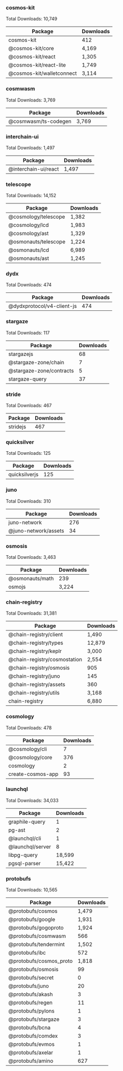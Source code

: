 ### cosmos-kit
Total Downloads: 10,749

| Package | Downloads |
| ------- | --------- |
| cosmos-kit | 412 |
| @cosmos-kit/core | 4,169 |
| @cosmos-kit/react | 1,305 |
| @cosmos-kit/react-lite | 1,749 |
| @cosmos-kit/walletconnect | 3,114 |

### cosmwasm
Total Downloads: 3,769

| Package | Downloads |
| ------- | --------- |
| @cosmwasm/ts-codegen | 3,769 |

### interchain-ui
Total Downloads: 1,497

| Package | Downloads |
| ------- | --------- |
| @interchain-ui/react | 1,497 |

### telescope
Total Downloads: 14,152

| Package | Downloads |
| ------- | --------- |
| @cosmology/telescope | 1,382 |
| @cosmology/lcd | 1,983 |
| @cosmology/ast | 1,329 |
| @osmonauts/telescope | 1,224 |
| @osmonauts/lcd | 6,989 |
| @osmonauts/ast | 1,245 |

### dydx
Total Downloads: 474

| Package | Downloads |
| ------- | --------- |
| @dydxprotocol/v4-client-js | 474 |

### stargaze
Total Downloads: 117

| Package | Downloads |
| ------- | --------- |
| stargazejs | 68 |
| @stargaze-zone/chain | 7 |
| @stargaze-zone/contracts | 5 |
| stargaze-query | 37 |

### stride
Total Downloads: 467

| Package | Downloads |
| ------- | --------- |
| stridejs | 467 |

### quicksilver
Total Downloads: 125

| Package | Downloads |
| ------- | --------- |
| quicksilverjs | 125 |

### juno
Total Downloads: 310

| Package | Downloads |
| ------- | --------- |
| juno-network | 276 |
| @juno-network/assets | 34 |

### osmosis
Total Downloads: 3,463

| Package | Downloads |
| ------- | --------- |
| @osmonauts/math | 239 |
| osmojs | 3,224 |

### chain-registry
Total Downloads: 31,381

| Package | Downloads |
| ------- | --------- |
| @chain-registry/client | 1,490 |
| @chain-registry/types | 12,879 |
| @chain-registry/keplr | 3,000 |
| @chain-registry/cosmostation | 2,554 |
| @chain-registry/osmosis | 905 |
| @chain-registry/juno | 145 |
| @chain-registry/assets | 360 |
| @chain-registry/utils | 3,168 |
| chain-registry | 6,880 |

### cosmology
Total Downloads: 478

| Package | Downloads |
| ------- | --------- |
| @cosmology/cli | 7 |
| @cosmology/core | 376 |
| cosmology | 2 |
| create-cosmos-app | 93 |

### launchql
Total Downloads: 34,033

| Package | Downloads |
| ------- | --------- |
| graphile-query | 1 |
| pg-ast | 2 |
| @launchql/cli | 1 |
| @launchql/server | 8 |
| libpg-query | 18,599 |
| pgsql-parser | 15,422 |

### protobufs
Total Downloads: 10,565

| Package | Downloads |
| ------- | --------- |
| @protobufs/cosmos | 1,479 |
| @protobufs/google | 1,931 |
| @protobufs/gogoproto | 1,924 |
| @protobufs/cosmwasm | 566 |
| @protobufs/tendermint | 1,502 |
| @protobufs/ibc | 572 |
| @protobufs/cosmos_proto | 1,818 |
| @protobufs/osmosis | 99 |
| @protobufs/secret | 0 |
| @protobufs/juno | 20 |
| @protobufs/akash | 3 |
| @protobufs/regen | 11 |
| @protobufs/pylons | 1 |
| @protobufs/stargaze | 3 |
| @protobufs/bcna | 4 |
| @protobufs/comdex | 3 |
| @protobufs/evmos | 1 |
| @protobufs/axelar | 1 |
| @protobufs/amino | 627 |

